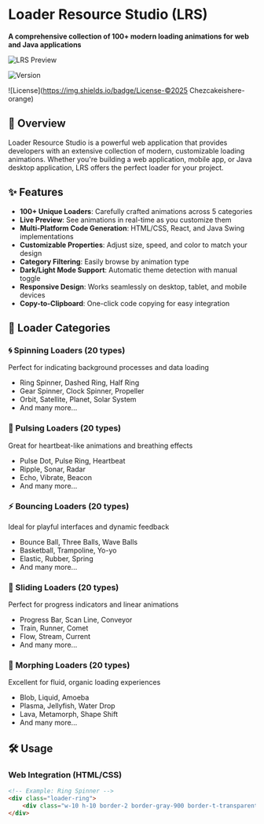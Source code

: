 # Loader Resource Studio (LRS)

**A comprehensive collection of 100+ modern loading animations for web and Java applications**

![LRS Preview](https://img.shields.io/badge/Loaders-100%2B-blue)

 

![Version](https://img.shields.io/badge/Version-1.0.0-green)

![License](https://img.shields.io/badge/License-©2025 Chezcakeishere-orange)

## 🚀 Overview

Loader Resource Studio is a powerful web application that provides developers with an extensive collection of modern, customizable loading animations. Whether you're building a web application, mobile app, or Java desktop application, LRS offers the perfect loader for your project.

## ✨ Features

- **100+ Unique Loaders**: Carefully crafted animations across 5 categories
- **Live Preview**: See animations in real-time as you customize them
- **Multi-Platform Code Generation**: HTML/CSS, React, and Java Swing implementations
- **Customizable Properties**: Adjust size, speed, and color to match your design
- **Category Filtering**: Easily browse by animation type
- **Dark/Light Mode Support**: Automatic theme detection with manual toggle
- **Responsive Design**: Works seamlessly on desktop, tablet, and mobile devices
- **Copy-to-Clipboard**: One-click code copying for easy integration

## 🎯 Loader Categories

### 🌀 Spinning Loaders (20 types)
Perfect for indicating background processes and data loading
- Ring Spinner, Dashed Ring, Half Ring
- Gear Spinner, Clock Spinner, Propeller
- Orbit, Satellite, Planet, Solar System
- And many more...

### 💓 Pulsing Loaders (20 types)
Great for heartbeat-like animations and breathing effects
- Pulse Dot, Pulse Ring, Heartbeat
- Ripple, Sonar, Radar
- Echo, Vibrate, Beacon
- And many more...

### ⚡ Bouncing Loaders (20 types)
Ideal for playful interfaces and dynamic feedback
- Bounce Ball, Three Balls, Wave Balls
- Basketball, Trampoline, Yo-yo
- Elastic, Rubber, Spring
- And many more...

### 🏃 Sliding Loaders (20 types)
Perfect for progress indicators and linear animations
- Progress Bar, Scan Line, Conveyor
- Train, Runner, Comet
- Flow, Stream, Current
- And many more...

### 🌊 Morphing Loaders (20 types)
Excellent for fluid, organic loading experiences
- Blob, Liquid, Amoeba
- Plasma, Jellyfish, Water Drop
- Lava, Metamorph, Shape Shift
- And many more...

## 🛠️ Usage

### Web Integration (HTML/CSS)
```html
<!-- Example: Ring Spinner -->
<div class="loader-ring">
    <div class="w-10 h-10 border-2 border-gray-900 border-t-transparent rounded-full animate-spin"></div>
</div>